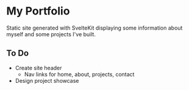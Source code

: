 # My Portfolio

Static site generated with SvelteKit displaying some information about myself and some projects I've
built.

## To Do

- Create site header
  - Nav links for home, about, projects, contact
- Design project showcase

